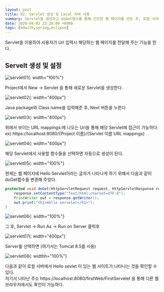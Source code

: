```yaml
---
layout: post
title: 02. Servlet 생성 및 Local 서버 사용 
summary: Servlet을 생성하고 doGet함수를 통해 간단한 웹 페이지를 만든 후, 로컬 서버에 올려 확인한다.
date: 2020-04-02 23:20:00 +0900
tags: [edwith,spring,eclipse]
---
```


Servlet을 이용하여 사용자가 Url 입력시 해당하는 웹 페이지를 전달해 주는 기능을 한다.

## Servelt 생성 및 설정

![servlet01](https://user-images.githubusercontent.com/17156386/78260704-391cdd00-7539-11ea-8cca-5e2de82bffee.png){: width="100%"}

Project에서 New -> Servlet 을 통해 새로운 Servlet을 생성한다.

![servlet02](https://user-images.githubusercontent.com/17156386/78260709-3a4e0a00-7539-11ea-9d55-4e0c0517ca86.png){: width="400px"}

Java package와 Class name을 입력해준 후, Next 버튼을 누른다.

![servlet03](https://user-images.githubusercontent.com/17156386/78260715-3b7f3700-7539-11ea-97b4-d6e17bad35db.png){: width="400px"}

위에서 보이는 URL mappings:에 나오는 Url을 통해 해당 Servlet에 접근이 가능하다.
<br>ex) https://localhost:8080/{Project 이름}/{Servlet 이름 URL mappings}

![servlet04](https://user-images.githubusercontent.com/17156386/78260717-3cb06400-7539-11ea-99c7-ec69afc55d05.png){: width="400px"}

해당 Servlet에서 사용할 함수들을 선택하면 자동으로 생성이 된다.

![servlet05](https://user-images.githubusercontent.com/17156386/78260722-3de19100-7539-11ea-95a1-fa9065e7e190.png){: width="100%"}

현재는 웹 페이지에 Hello Servlet이라는 글자가 나타나게 하기 위해서 다음과 같이 doGet함수를 변경해 주었다.

```java
protected void doGet(HttpServletRequest request, HttpServletResponse response) throws ServletException, IOException {
	response.setContentType("Text/html;charset=UTF-8");
	PrintWriter out = response.getWriter();
	out.print("<h1>Hello servelet</h1>");
}
```

![servlet06](https://user-images.githubusercontent.com/17156386/78261652-733aae80-753a-11ea-8051-735adc92b37c.png){: width="100%"}

그 후, Servlet -> Run As -> Run on Server 클릭후

![servlet07](https://user-images.githubusercontent.com/17156386/78261661-746bdb80-753a-11ea-9001-dd8b4e9e83e1.png){: width="400px"}

Server를 선택하면 (여기서는 Tomcat 8.5를 사용) 

![servlet08](https://user-images.githubusercontent.com/17156386/78261664-759d0880-753a-11ea-98ea-18e3cc9ed88d.png){: widthh="100%"}

다음과 같이 로컬 서버에서 Hello sevlet 이 있는 웹 사이트가 나타나는 것을 확인할 수 있다.
<br>저기서 나타난 주소 https://localhost:8080/firstWeb/FirstServelet 을 통해 다른 웹 브라우저에서도 확인이 가능하다.
